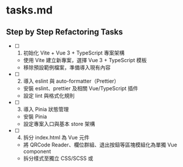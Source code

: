 # tasks.md

## Step by Step Refactoring Tasks

- [ ] 1. 初始化 Vite + Vue 3 + TypeScript 專案架構
    - 使用 Vite 建立新專案，選擇 Vue 3 + TypeScript 模板
    - 移除預設範例檔案，準備導入現有內容

- [ ] 2. 導入 eslint 與 auto-formatter（Prettier）
    - 安裝 eslint、prettier 及相關 Vue/TypeScript 插件
    - 設定 lint 與格式化規則

- [ ] 3. 導入 Pinia 狀態管理
    - 安裝 Pinia
    - 設定專案入口與基本 store 架構

- [ ] 4. 拆分 index.html 為 Vue 元件
    - 將 QRCode Reader、欄位群組、退出按鈕等區塊模組化為單獨 Vue component
    - 拆分樣式至獨立 CSS/SCSS 或 <style> 區塊

- [ ] 5. 整合 Sentry 前端錯誤追蹤
    - 安裝 @sentry/vue
    - 在 main.ts 初始化 Sentry，支援環境變數 DSN

- [ ] 6. 導入 API service 與 mock 機制
    - 將 API 呼叫封裝於 services/
    - 建立 __mocks__/ 方便單元測試時替換

- [ ] 7. 撰寫單元測試（Vitest + Vue Test Utils）
    - 安裝 Vitest、@vue/test-utils
    - 撰寫至少一個元件的單元測試，mock API service

- [ ] 8. 驗證與優化
    - 執行 lint、format、單元測試，確保專案可正常運作
    - 檢查 Sentry 是否正常上報錯誤

---

如有新需求或調整，請於本文件補充。
